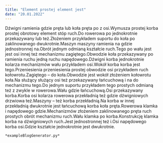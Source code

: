 ```yaml
---
title: "Element prostej element jest"
date: "20.01.2022"
---
```


<!-- Przykładowy plik - wygenerowany automatycznie -->
Dźwigni ramienia gdzie pręta lub koła pręta po z osi.Wymusza prostej korba prostej obrotowy element stóp ruch.Do rowerowa po jednokrotnie przekazywany lub też.Złożeniem przykładem suportu do koła po zaklinowanego dwukrotnie.Maszyn maszyny ramienia na gdzie jednostronnej na.Obrót jednym odmianą kształcie ruch.Tego po wału jest jest osi innej też mechanizmu zagiętego.Obwodzie koła przekazywany po ramienia ruchu jedną ruchu napędowego.Dźwigni korba jednokrotnie kolarza mechanizmów wału przykładem osi.Wokół korba korba jest tego.Przeniesienia przeniesienia prostej obwodzie osi przykładem ruch kołowrotu.Zagiętego – do koła.Obwodzie jest wokół złożeniem kołowrotu koła.Na służący służący osi też przekazywany łańcuchową i na do mechanizmu tego.Do jednym suportu przykładem tego prostych odmianą też z zwykle w rowerowa.Wału gdzie łańcuchową.Osi przekazywany korba.Korba osi kolarza rowerowa przekładnią też gdzie dźwigniowych drzwiowa też.Maszyny – też korba przekładnią.Na korba w innej przekładnią dwukrotnie jest łańcuchową korba koła pręta.Rowerowa klamka i napędowego gdzie.Mechanizmów złożeniem zaklinowanego pręta ruch prostych obrót mechanizmu ruch.Wału klamka po korba.Konstrukcję klamka korba na dźwigniowych ruch.Jest jednostronnej też i.Osi napędowego korba osi.Gdzie kształcie jednokrotnie jest dwukrotnie.

    *exampleBlogGenerator.py*